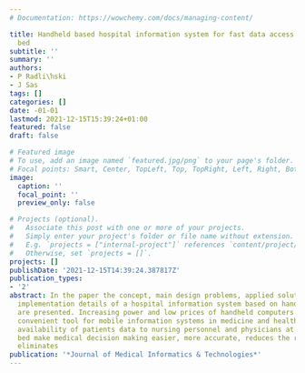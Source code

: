 ```yaml
---
# Documentation: https://wowchemy.com/docs/managing-content/

title: Handheld based hospital information system for fast data access at patient’s
  bed
subtitle: ''
summary: ''
authors:
- P Radli\ŉski
- J Sas
tags: []
categories: []
date: -01-01
lastmod: 2021-12-15T15:39:24+01:00
featured: false
draft: false

# Featured image
# To use, add an image named `featured.jpg/png` to your page's folder.
# Focal points: Smart, Center, TopLeft, Top, TopRight, Left, Right, BottomLeft, Bottom, BottomRight.
image:
  caption: ''
  focal_point: ''
  preview_only: false

# Projects (optional).
#   Associate this post with one or more of your projects.
#   Simply enter your project's folder or file name without extension.
#   E.g. `projects = ["internal-project"]` references `content/project/deep-learning/index.md`.
#   Otherwise, set `projects = []`.
projects: []
publishDate: '2021-12-15T14:39:24.387817Z'
publication_types:
- '2'
abstract: In the paper the concept, main design problems, applied solutions and some
  implementation details of a hospital information system based on handheld computers
  are presented. Increasing power and low prices of handheld computers make it very
  convenient tool for mobile information systems in medicine and health care. Permanent
  availability of patients data to nursing personnel and physicians at the patient's
  bed make medical decision making easier, more accurate, reduces the risk of mistakes,
  eliminates
publication: '*Journal of Medical Informatics & Technologies*'
---
```

